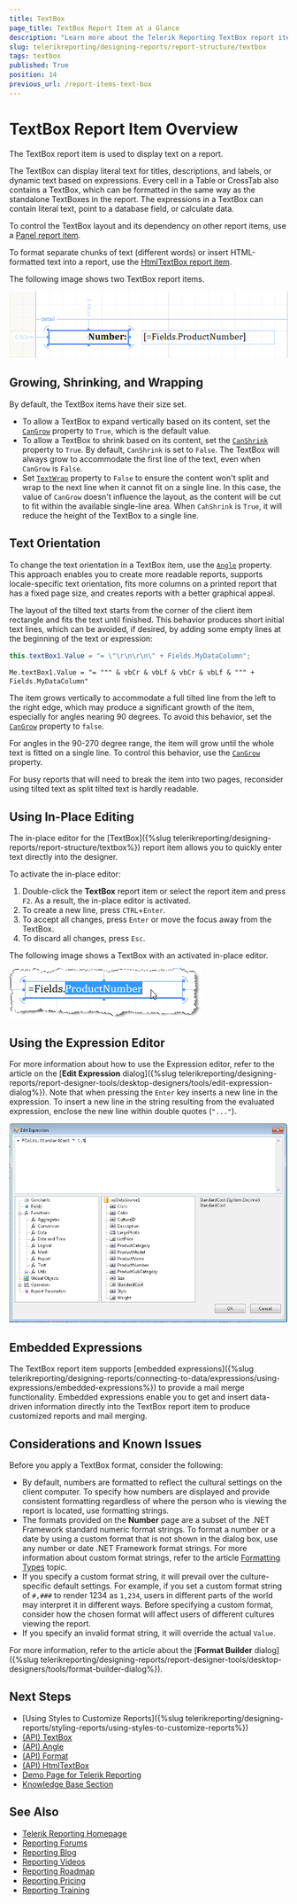 ```yaml
---
title: TextBox
page_title: TextBox Report Item at a Glance
description: "Learn more about the Telerik Reporting TextBox report item, how to expand and shrink it depending on its contents, how to add embedded expressions in-place and through Expression editors."
slug: telerikreporting/designing-reports/report-structure/textbox
tags: textbox
published: True
position: 14
previous_url: /report-items-text-box
---
```


# TextBox Report Item Overview

The TextBox report item is used to display text on a report.

The TextBox can display literal text for titles, descriptions, and labels, or dynamic text based on expressions. Every cell in a Table or CrossTab also contains a TextBox, which can be formatted in the same way as the standalone TextBoxes in the report. The expressions in a TextBox can contain literal text, point to a database field, or calculate data.

To control the TextBox layout and its dependency on other report items, use a [Panel report item](/api/Telerik.Reporting.Panel).

To format separate chunks of text (different words) or insert HTML-formatted text into a report, use the [HtmlTextBox report item](/api/Telerik.Reporting.HtmlTextBox).

The following image shows two TextBox report items.

![Two TextBox report items in the Report Designer](images/Textbox.png)

## Growing, Shrinking, and Wrapping

By default, the TextBox items have their size set.

* To allow a TextBox to expand vertically based on its content, set the [`CanGrow`](/api/Telerik.Reporting.TextItemBase#Telerik_Reporting_TextItemBase_CanGrow) property to `True`, which is the default value. 
* To allow a TextBox to shrink based on its content, set the [`CanShrink`](/api/Telerik.Reporting.TextItemBase#Telerik_Reporting_TextItemBase_CanShrink) property to `True`. By default, `CanShrink` is set to `False`. The TextBox will always grow to accommodate the first line of the text, even when `CanGrow` is `False`.
* Set [`TextWrap`](/api/telerik.reporting.textitembase#Telerik_Reporting_TextItemBase_TextWrap) property to `False` to ensure the content won't split and wrap to the next line when it cannot fit on a single line. In this case, the value of `CanGrow` doesn't influence the layout, as the content will be cut to fit within the available single-line area. When `CahShrink` is `True`, it will reduce the height of the TextBox to a single line.

## Text Orientation

To change the text orientation in a TextBox item, use the [`Angle`](/api/Telerik.Reporting.TextItemBase#Telerik_Reporting_TextItemBase_Angle) property. This approach enables you to create more readable reports, supports locale-specific text orientation, fits more columns on a printed report that has a fixed page size, and creates reports with a better graphical appeal.

The layout of the tilted text starts from the corner of the client item rectangle and fits the text until finished. This behavior produces short initial text lines, which can be avoided, if desired, by adding some empty lines at the beginning of the text or expression:

````C#
this.textBox1.Value = "= \"\r\n\r\n\" + Fields.MyDataColumn";
````
````VB
Me.textBox1.Value = "= """ & vbCr & vbLf & vbCr & vbLf & """ + Fields.MyDataColumn"
````

The item grows vertically to accommodate a full tilted line from the left to the right edge, which may produce a significant growth of the item, especially for angles nearing 90 degrees. To avoid this behavior, set the [`CanGrow`](/api/Telerik.Reporting.TextItemBase#Telerik_Reporting_TextItemBase_CanGrow) property to `false`.

For angles in the 90-270 degree range, the item will grow until the whole text is fitted on a single line. To control this behavior, use the [`CanGrow`](/api/Telerik.Reporting.TextItemBase#Telerik_Reporting_TextItemBase_CanGrow) property.

For busy reports that will need to break the item into two pages, reconsider using tilted text as split tilted text is hardly readable.

## Using In-Place Editing

The in-place editor for the [TextBox]({%slug telerikreporting/designing-reports/report-structure/textbox%}) report item allows you to quickly enter text directly into the designer.

To activate the in-place editor:

1. Double-click the __TextBox__ report item or select the report item and press `F2`. As a result, the in-place editor is activated.
1. To create a new line, press `CTRL`+`Enter`.
1. To accept all changes, press `Enter` or move the focus away from the TextBox.
1. To discard all changes, press `Esc`.

The following image shows a TextBox with an activated in-place editor.

![A TextBox with a activated in-place editor in the Report Designer](images/Items001.png)

## Using the Expression Editor

For more information about how to use the Expression editor, refer to the article on the [**Edit Expression** dialog]({%slug telerikreporting/designing-reports/report-designer-tools/desktop-designers/tools/edit-expression-dialog%}). Note that when pressing the `Enter` key inserts a new line in the expression. To insert a new line in the string resulting from the evaluated expression, enclose the new line within double quotes (`"..."`).

![The Expression Editor used to Enter Value in a TextBox in the Report Designer](images/UI014.png)

## Embedded Expressions

The TextBox report item supports [embedded expressions]({%slug telerikreporting/designing-reports/connecting-to-data/expressions/using-expressions/embedded-expressions%}) to provide a mail merge functionality. Embedded expressions enable you to get and insert data-driven information directly into the TextBox report item to produce customized reports and mail merging.

## Considerations and Known Issues

Before you apply a TextBox format, consider the following:

* By default, numbers are formatted to reflect the cultural settings on the client computer. To specify how numbers are displayed and provide consistent formatting regardless of where the person who is viewing the report is located, use formatting strings.
* The formats provided on the **Number** page are a subset of the .NET Framework standard numeric format strings. To format a number or a date by using a custom format that is not shown in the dialog box, use any number or date .NET Framework format strings. For more information about custom format strings, refer to the article [Formatting Types](https://learn.microsoft.com/en-us/dotnet/standard/base-types/formatting-types) topic.
* If you specify a custom format string, it will prevail over the culture-specific default settings. For example, if you set a custom format string of `#,###` to render 1234 as `1,234`, users in different parts of the world may interpret it in different ways. Before specifying a custom format, consider how the chosen format will affect users of different cultures viewing the report.
* If you specify an invalid format string, it will override the actual `Value`.

For more information, refer to the article about the [**Format Builder** dialog]({%slug telerikreporting/designing-reports/report-designer-tools/desktop-designers/tools/format-builder-dialog%}).

## Next Steps 

* [Using Styles to Customize Reports]({%slug telerikreporting/designing-reports/styling-reports/using-styles-to-customize-reports%})
* [(API) TextBox](/api/Telerik.Reporting.TextBox)
* [(API) Angle](/api/Telerik.Reporting.TextItemBase#Telerik_Reporting_TextItemBase_Angle)
* [(API) Format](/api/Telerik.Reporting.TextItemBase#Telerik_Reporting_TextItemBase_Format)
* [(API) HtmlTextBox](/api/Telerik.Reporting.HtmlTextBox)
* [Demo Page for Telerik Reporting](https://demos.telerik.com/reporting)
* [Knowledge Base Section](/knowledge-base)

## See Also 

* [Telerik Reporting Homepage](https://www.telerik.com/products/reporting)
* [Reporting Forums](https://www.telerik.com/forums/reporting)
* [Reporting Blog](https://www.telerik.com/blogs/tag/reporting)
* [Reporting Videos](https://www.telerik.com/videos/reporting)
* [Reporting Roadmap](https://www.telerik.com/support/whats-new/reporting/roadmap)
* [Reporting Pricing](https://www.telerik.com/purchase/individual/reporting)
* [Reporting Training](https://learn.telerik.com/learn/course/external/view/elearning/19/reporting-report-server-training)
